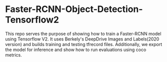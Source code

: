 # Faster-RCNN-Object-Detection-Tensorflow2
This repo serves the purpose of showing how to train a Faster-RCNN model using Tensorflow V2. It uses Berkely's DeepDrive Images and Labels(2020 version) and builds training and testing tfrecord files. Additionally, we export the model for inference and show how to run evaluations using coco metrics.
